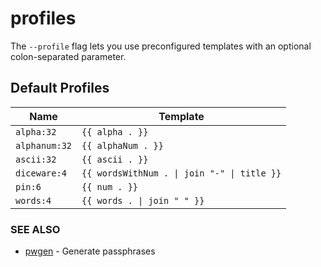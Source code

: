 # profiles

The `--profile` flag lets you use preconfigured templates with an optional colon-separated parameter.

## Default Profiles

| Name | Template |
| --- | --- |
| `alpha:32` | `{{ alpha . }}` |
| `alphanum:32` | `{{ alphaNum . }}` |
| `ascii:32` | `{{ ascii . }}` |
| `diceware:4` | `{{ wordsWithNum . \| join "-" \| title }}` |
| `pin:6` | `{{ num . }}` |
| `words:4` | `{{ words . \| join " " }}` |

### SEE ALSO
* [pwgen](pwgen.md)  - Generate passphrases